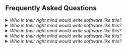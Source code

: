 <h2>Frequently Asked Questions</h2>

<details>
<summary><em>Who in their right mind would write software like this?</em></summary>

<em>Engineers who love to generalize.</em>

</details>

<details>
<summary><em>Who in their right mind would write software like this?</em></summary>

<em>Engineers who love to generalize.</em>

</details>


<details>
<summary><em>Who in their right mind would write software like this?</em></summary>

<em>Engineers who love to generalize.</em>

</details>


<details>
<summary><em>Who in their right mind would write software like this?</em></summary>

<em>Engineers who love to generalize.</em>

</details>


<details>
<summary><em>Who in their right mind would write software like this?</em></summary>

<em>Engineers who love to generalize.</em>

</details>

